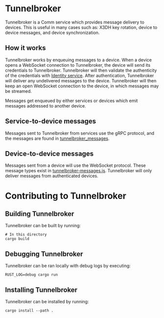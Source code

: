 # Tunnelbroker

Tunnelbroker is a Comm service which provides message delivery to devices. This is useful in many cases such as: X3DH key rotation, device to device messages, and device synchronization.

## How it works

Tunnelbroker works by enqueuing messages to a device. When a device opens a WebSocket connection to Tunnelbroker, the device will send its credentials to Tunnelbroker. Tunnelbroker will then validate the authenticity of the credentials with [Identity service](../identity). After authentication, Tunnelbroker will deliver any undelivered messages to the device. Tunnelbroker will then keep an open WebSocket connection to the device, in which messages may be streamed.

Messages get enqueued by either services or devices which emit messages addressed to another device.

## Service-to-device messages

Messages sent to Tunnelbroker from services use the gRPC protocol, and the messages are found in [tunnelbroker_messages](../../shared/tunnelbroker_messages/src/messages/).

## Device-to-device messages

Messages sent from a device will use the WebSocket protocol. These message types exist in [tunnelbroker-messages.js](../../lib/types/tunnelbroker-messages.js). Tunnelbroker will only deliver messages from authenticated devices.

# Contributing to Tunnelbroker

## Building Tunnelbroker

Tunnelbroker can be built by running:

```
# In this directory
cargo build
```

## Debugging Tunnelbroker

Tunnelbroker can be ran locally with debug logs by executing:

```
RUST_LOG=debug cargo run
```

## Installing Tunnelbroker

Tunnelbroker can be installed by running:

```
cargo install --path .
```
